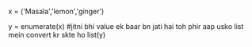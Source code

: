 x = ('Masala','lemon','ginger')

y = enumerate(x)
#jitni bhi value ek baar bn jati hai toh phir aap usko list mein convert kr skte ho
list(y)
